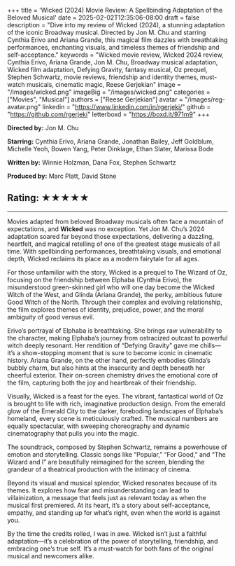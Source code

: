 +++
title = 'Wicked (2024) Movie Review: A Spellbinding Adaptation of the Beloved Musical'
date = 2025-02-02T12:35:06-08:00
draft = false
description = "Dive into my review of Wicked (2024), a stunning adaptation of the iconic Broadway musical. Directed by Jon M. Chu and starring Cynthia Erivo and Ariana Grande, this magical film dazzles with breathtaking performances, enchanting visuals, and timeless themes of friendship and self-acceptance."
keywords = "Wicked movie review, Wicked 2024 review, Cynthia Erivo, Ariana Grande, Jon M. Chu, Broadway musical adaptation, Wicked film adaptation, Defying Gravity, fantasy musical, Oz prequel, Stephen Schwartz, movie reviews, friendship and identity themes, must-watch musicals, cinematic magic, Reese Gerjekian"
image = "/images/wicked.png"
imageBig = "/images/wicked.png"
categories = ["Movies", "Musical"]
authors = ["Reese Gerjekian"]
avatar = "/images/reg-avatar.png"
linkedin = "https://www.linkedin.com/in/rgerjeki/"
github = "https://github.com/rgerjeki"
letterboxd = "https://boxd.it/971m9"
+++

**Directed by:** Jon M. Chu

**Starring:** Cynthia Erivo, Ariana Grande, Jonathan Bailey, Jeff Goldblum, Michelle Yeoh, Bowen Yang, Peter Dinklage, Ethan Slater, 
Marissa Bode

**Written by:** Winnie Holzman, Dana Fox, Stephen Schwartz

**Produced by:** Marc Platt, David Stone

## Rating: ★★★★★

---

Movies adapted from beloved Broadway musicals often face a mountain of expectations, and **Wicked** was no exception. Yet Jon M. Chu’s 2024 adaptation soared far beyond those expectations, delivering a dazzling, heartfelt, and magical retelling of one of the greatest stage musicals of all time. With spellbinding performances, breathtaking visuals, and emotional depth, Wicked reclaims its place as a modern fairytale for all ages.

For those unfamiliar with the story, Wicked is a prequel to The Wizard of Oz, focusing on the friendship between Elphaba (Cynthia Erivo), the misunderstood green-skinned girl who will one day become the Wicked Witch of the West, and Glinda (Ariana Grande), the perky, ambitious future Good Witch of the North. Through their complex and evolving relationship, the film explores themes of identity, prejudice, power, and the moral ambiguity of good versus evil.

Erivo’s portrayal of Elphaba is breathtaking. She brings raw vulnerability to the character, making Elphaba’s journey from ostracized outcast to powerful witch deeply resonant. Her rendition of “Defying Gravity” gave me chills—it’s a show-stopping moment that is sure to become iconic in cinematic history. Ariana Grande, on the other hand, perfectly embodies Glinda’s bubbly charm, but also hints at the insecurity and depth beneath her cheerful exterior. Their on-screen chemistry drives the emotional core of the film, capturing both the joy and heartbreak of their friendship.

Visually, Wicked is a feast for the eyes. The vibrant, fantastical world of Oz is brought to life with rich, imaginative production design. From the emerald glow of the Emerald City to the darker, foreboding landscapes of Elphaba’s homeland, every scene is meticulously crafted. The musical numbers are equally spectacular, with sweeping choreography and dynamic cinematography that pulls you into the magic.

The soundtrack, composed by Stephen Schwartz, remains a powerhouse of emotion and storytelling. Classic songs like “Popular,” “For Good,” and “The Wizard and I” are beautifully reimagined for the screen, blending the grandeur of a theatrical production with the intimacy of cinema.

Beyond its visual and musical splendor, Wicked resonates because of its themes. It explores how fear and misunderstanding can lead to villainization, a message that feels just as relevant today as when the musical first premiered. At its heart, it’s a story about self-acceptance, empathy, and standing up for what’s right, even when the world is against you.

By the time the credits rolled, I was in awe. Wicked isn’t just a faithful adaptation—it’s a celebration of the power of storytelling, friendship, and embracing one’s true self. It’s a must-watch for both fans of the original musical and newcomers alike.
